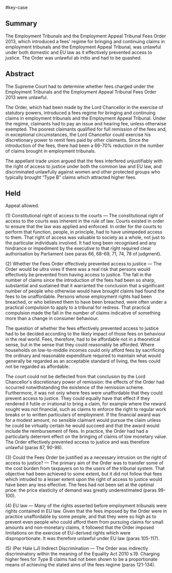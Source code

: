#key-case 

## Summary
The Employment Tribunals and the Employment Appeal Tribunal Fees Order 2013, which introduced a fees' regime for bringing and continuing claims in employment tribunals and the Employment Appeal Tribunal, was unlawful under both domestic and EU law as it effectively prevented access to justice. The Order was unlawful ab initio and had to be quashed.

## Abstract

The Supreme Court had to determine whether fees charged under the Employment Tribunals and the Employment Appeal Tribunal Fees Order 2013 were unlawful.

The Order, which had been made by the Lord Chancellor in the exercise of statutory powers, introduced a fees regime for bringing and continuing claims in employment tribunals and the Employment Appeal Tribunal. Under the regime, claimants had to pay an issue and hearing fee, unless otherwise exempted. The poorest claimants qualified for full remission of the fees and, in exceptional circumstances, the Lord Chancellor could exercise his discretionary power to remit fees paid by other claimants. Since the introduction of the fees, there had been a 66-70% reduction in the number of claims brought in employment tribunals.

The appellant trade union argued that the fees interfered unjustifiably with the right of access to justice under both the common law and EU law, and discriminated unlawfully against women and other protected groups who typically brought “Type B” claims which attracted higher fees.

## Held
Appeal allowed.

(1) Constitutional right of access to the courts — The constitutional right of access to the courts was inherent in the rule of law. Courts existed in order to ensure that the law was applied and enforced. In order for the courts to perform that function, people, in principle, had to have unimpeded access to them. That right of access was valuable to society as a whole, not just to the particular individuals involved. It had long been recognised and any hindrance or impediment by the executive to that right required clear authorisation by Parliament (see paras 66, 68-69, 71, 74, 78 of judgment).

(2) Whether the Fees Order effectively prevented access to justice — The Order would be ultra vires if there was a real risk that persons would effectively be prevented from having access to justice. The fall in the number of claims since the introduction of the fees had been so sharp, substantial and sustained that it warranted the conclusion that a significant number of people who otherwise would have brought claims had found the fees to be unaffordable. Persons whose employment rights had been breached, or who believed them to have been breached, were often under a practical compulsion to apply to a tribunal for redress. That practical compulsion made the fall in the number of claims indicative of something more than a change in consumer behaviour. 

The question of whether the fees effectively prevented access to justice had to be decided according to the likely impact of those fees on behaviour in the real world. Fees, therefore, had to be affordable not in a theoretical sense, but in the sense that they could reasonably be afforded. Where households on low-to-middle incomes could only afford fees by sacrificing the ordinary and reasonable expenditure required to maintain what would generally be regarded as an acceptable standard of living, the fees could not be regarded as affordable. 

The court could not be deflected from that conclusion by the Lord Chancellor's discretionary power of remission: the effects of the Order had occurred notwithstanding the existence of the remission scheme. Furthermore, it was not only where fees were unaffordable that they could prevent access to justice. They could equally have that effect if they rendered it futile or irrational to bring a claim, for example where the reward sought was not financial, such as claims to enforce the right to regular work breaks or to written particulars of employment. If the financial award was for a modest amount, no sensible claimant would pursue the claim unless he could be virtually certain he would succeed and that the award would include the reimbursement of fees. In practice, the Order had had a particularly deterrent effect on the bringing of claims of low monetary value. The Order effectively prevented access to justice and was therefore unlawful (paras 87, 90-98).

(3) Could the Fees Order be justified as a necessary intrusion on the right of access to justice? — The primary aim of the Order was to transfer some of the cost burden from taxpayers on to the users of the tribunal system. That objective had been achieved to some extent, but it did not follow that fees which intruded to a lesser extent upon the right of access to justice would have been any less effective. The fees had not been set at the optimal price: the price elasticity of demand was greatly underestimated (paras 99-100).

(4) EU law — Many of the rights asserted before employment tribunals were rights contained in EU law. Given that the fees imposed by the Order were in practice unaffordable by some people, and that they were so high as to prevent even people who could afford them from pursuing claims for small amounts and non-monetary claims, it followed that the Order imposed limitations on the exercise of EU-derived rights which were disproportionate. It was therefore unlawful under EU law (paras 105-117).

(5) (Per Hale LJ) Indirect Discrimination — The Order was indirectly discriminatory within the meaning of the Equality Act 2010 s.19. Charging higher fees for Type B claims had not been shown to be a proportionate means of achieving the stated aims of the fees regime (paras 121-134).

